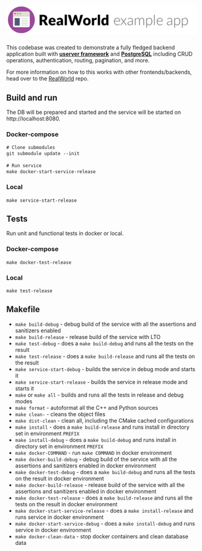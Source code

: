 # ![RealWorld Example App](media/logo.png)

This codebase was created to demonstrate a fully fledged backend application built with **[userver framework](https://userver.tech/)** and **[PostgreSQL](https://www.postgresql.org/)** including CRUD operations, authentication, routing, pagination, and more.

For more information on how to this works with other frontends/backends, head over to the [RealWorld](https://github.com/gothinkster/realworld) repo.

## Build and run
The DB will be prepared and started and the service will be started on http://localhost:8080.
### Docker-compose
```
# Clone submodules
git submodule update --init

# Run service
make docker-start-service-release
```
### Local
```
make service-start-release
```
## Tests
Run unit and functional tests in docker or local.
### Docker-compose
```
make docker-test-release
```
### Local
```
make test-release
```

## Makefile

* `make build-debug` - debug build of the service with all the assertions and sanitizers enabled
* `make build-release` - release build of the service with LTO
* `make test-debug` - does a `make build-debug` and runs all the tests on the result
* `make test-release` - does a `make build-release` and runs all the tests on the result
* `make service-start-debug` - builds the service in debug mode and starts it
* `make service-start-release` - builds the service in release mode and starts it
* `make` or `make all` - builds and runs all the tests in release and debug modes
* `make format` - autoformat all the C++ and Python sources
* `make clean-` - cleans the object files
* `make dist-clean` - clean all, including the CMake cached configurations
* `make install` - does a `make build-release` and runs install in directory set in environment `PREFIX`
* `make install-debug` - does a `make build-debug` and runs install in directory set in environment `PREFIX`
* `make docker-COMMAND` - run `make COMMAND` in docker environment
* `make docker-build-debug` - debug build of the service with all the assertions and sanitizers enabled in docker environment
* `make docker-test-debug` - does a `make build-debug` and runs all the tests on the result in docker environment
* `make docker-build-release` - release build of the service with all the assertions and sanitizers enabled in docker environment
* `make docker-test-release` - does a `make build-release` and runs all the tests on the result in docker environment
* `make docker-start-service-release` - does a `make install-release` and runs service in docker environment
* `make docker-start-service-debug` - does a `make install-debug` and runs service in docker environment
* `make docker-clean-data` - stop docker containers and clean database data
